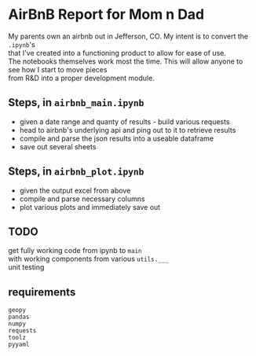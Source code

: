 # AirBnB Report for Mom n Dad
My parents own an airbnb out in Jefferson, CO. My intent is to convert the `.ipynb`'s  
that I've created into a functioning product to allow for ease of use.  
The notebooks themselves work most the time. This will allow anyone to see how I start to move pieces  
from R&D into a proper development module.


## Steps, in `airbnb_main.ipynb`
 - given a date range and quanty of results - build various requests
 - head to airbnb's underlying api and ping out to it to retrieve results
 - compile and parse the json results into a useable dataframe
 - save out several sheets

## Steps, in `airbnb_plot.ipynb`
 - given the output excel from above
 - compile and parse necessary columns
 - plot various plots and immediately save out

## TODO
get fully working code from ipynb to `main`   
with working components from various `utils.___`  
unit testing

## requirements
`geopy`  
`pandas`  
`numpy`  
`requests`  
`toolz`  
`pyyaml`